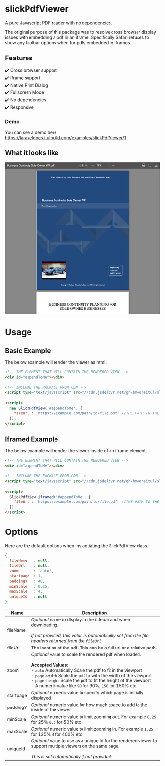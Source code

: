 # slickPdfViewer
A pure Javascript PDF reader with no dependencies.

The original purpose of this package was to resolve cross browser display issues with embedding a pdf in an iframe. 
Specifically Safari refuses to show any toolbar options when for pdfs embedded in iframes.

## Features
 :heavy_check_mark: Cross browser support<br>
 :heavy_check_mark: Iframe support<br>
 :heavy_check_mark: Native Print Dialog<br>
 :heavy_check_mark: Fullscreen Mode<br>
 :heavy_check_mark: No dependencies<br>
 :heavy_check_mark: Responsive<br>

### Demo
You can see a demo here https://laraveldocs.itulbuild.com/examples/slickPdfViewer/1



## What it looks like
![screenshot](examples/example-screenshot.png)

# Usage

## Basic Example

The below example will render the viewer as html.

```html
<!-- THE ELEMENT THAT WILL CONTAIN THE RENDERED VIEW -->
<div id="appendToMe"></div>

<!-- INCLUDE THE PACKAGE FROM CDN -->
<script type="text/javascript" src="//cdn.jsdelivr.net/gh/bmooreitul/slickPdfViewer/slickPdfViewer.min.js"></script>

<script>
  new SlickPdfView('#appendToMe', {
    fileUrl : 'https://example.com/path/to/file.pdf' //THE PATH TO THE PDF (CAN BE A FULL URL OR A RELATIVE PATH)
  });
</script>
```

## Iframed Example

The below example will render the viewer inside of an iframe element.

```html
<!-- THE ELEMENT THAT WILL CONTAIN THE RENDERED VIEW -->
<div id="appendToMe"></div>

<!-- INCLUDE THE PACKAGE FROM CDN -->
<script type="text/javascript" src="//cdn.jsdelivr.net/gh/bmooreitul/slickPdfViewer/slickPdfViewer.min.js"></script>

<script>
  SlickPdfView.iframed('#appendToMe', {
    fileUrl : 'https://example.com/path/to/file.pdf' //THE PATH TO THE PDF (CAN BE A FULL URL OR A RELATIVE PATH)
  });
</script>
```

# Options

Here are the default options when instantiating the SlickPdfView class.

```javascript
{
  fileName   : null,
  fileUrl    : null,
  zoom       : 'auto',
  startpage  : 1,
  paddingY   : 40,
  minScale   : 0.25,
  maxScale   : 4,
  uniqueId   : null
}
```

| Name | Description |
| --- | --- |
| fileName | *Optional* name to display in the titlebar and when downloading.<br><br> *If not provided, this value is automatically set from the file headers returned from the `fileUrl`* |
| fileUrl | The location of the pdf. This can be a full url or a relative path. |
| zoom | *Optional* value to scale the rendered pdf when loaded.<br><br>**Accepted Values:**<br> - `auto` Automatically Scale the pdf to fit in the viewport<br> - `page-width` Scale the pdf to with the width of the viewport<br> - `page-height` Scale the pdf to fit the height of the viewport<br> - A numeric value like `90` for 90%, `150` for 150% etc. |
| startpage | *Optional* numeric value to specify which page is initially displayed |
| paddingY | *Optional* numeric value for how much space to add to the inside of the viewer |
| minScale | *Optional* numeric value to limit zooming out. For example `0.25` for 25% `0.5` for 50% etc |
| maxScale | *Optional* numeric value to limit zooming in. For example `1.25` for 125% `4` for 400% etc |
| uniqueId | *Optional* value to use as a unique id for the rendered viewer to support multiple viewers on the same page.<br><br> *This is set automatically if not provided* |




